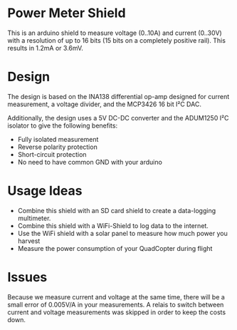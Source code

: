 Power Meter Shield
==================

This is an arduino shield to measure voltage (0..10A) and current (0..30V) with a resolution of up to 16 bits (15 bits on a completely positive rail). This results in 1.2mA or 3.6mV.

Design
======

The design is based on the INA138 differential op-amp designed for current measurement, a voltage divider, and the MCP3426 16 bit I²C DAC.

Additionally, the design uses a 5V DC-DC converter and the ADUM1250 I²C isolator to give the following benefits:

* Fully isolated measurement
* Reverse polarity protection
* Short-circuit protection
* No need to have common GND with your arduino

Usage Ideas
===========

* Combine this shield with an SD card shield to create a data-logging multimeter.
* Combine this shield with a WiFi-Shield to log data to the internet.
* Use the WiFi shield with a solar panel to measure how much power you harvest
* Measure the power consumption of your QuadCopter during flight


Issues
======
Because we measure current and voltage at the same time, there will be a small error of 0.005V/A in your measurements. A relais to switch between current and voltage measurements was skipped in order to keep the costs down.

